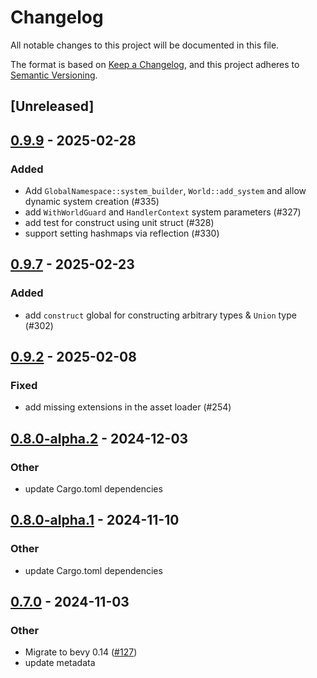 # Changelog

All notable changes to this project will be documented in this file.

The format is based on [Keep a Changelog](https://keepachangelog.com/en/1.0.0/),
and this project adheres to [Semantic Versioning](https://semver.org/spec/v2.0.0.html).

## [Unreleased]

## [0.9.9](https://github.com/makspll/bevy_mod_scripting/compare/bevy_mod_scripting_rhai-v0.9.8...bevy_mod_scripting_rhai-v0.9.9) - 2025-02-28

### Added

- Add `GlobalNamespace::system_builder`, `World::add_system` and allow dynamic system creation (#335)
- add `WithWorldGuard` and `HandlerContext` system parameters (#327)
- add test for construct using unit struct (#328)
- support setting hashmaps via reflection (#330)

## [0.9.7](https://github.com/makspll/bevy_mod_scripting/compare/bevy_mod_scripting_rhai-v0.9.6...bevy_mod_scripting_rhai-v0.9.7) - 2025-02-23

### Added

- add `construct` global for constructing arbitrary types & `Union` type (#302)

## [0.9.2](https://github.com/makspll/bevy_mod_scripting/compare/bevy_mod_scripting_rhai-v0.9.1...bevy_mod_scripting_rhai-v0.9.2) - 2025-02-08

### Fixed

- add missing extensions in the asset loader (#254)

## [0.8.0-alpha.2](https://github.com/makspll/bevy_mod_scripting/compare/bevy_mod_scripting_rhai-v0.8.0-alpha.1...bevy_mod_scripting_rhai-v0.8.0-alpha.2) - 2024-12-03

### Other

- update Cargo.toml dependencies

## [0.8.0-alpha.1](https://github.com/makspll/bevy_mod_scripting/compare/bevy_mod_scripting_rhai-v0.8.0-alpha.0...bevy_mod_scripting_rhai-v0.8.0-alpha.1) - 2024-11-10

### Other

- update Cargo.toml dependencies

## [0.7.0](https://github.com/makspll/bevy_mod_scripting/compare/bevy_mod_scripting_rhai-v0.6.0...bevy_mod_scripting_rhai-v0.7.0) - 2024-11-03

### Other

- Migrate to bevy 0.14 ([#127](https://github.com/makspll/bevy_mod_scripting/pull/127))
- update metadata
